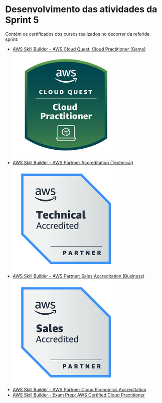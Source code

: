 # Desenvolvimento das atividades da Sprint 5

Contém os certificados dos cursos realizados no decorrer da  referida sprint:

- [AWS Skill Builder - AWS Cloud Quest: Cloud Practitioner (Game)](https://www.credly.com/badges/6772102a-408b-4ede-9645-10089339e099)\
![Badge](aws-cloud-quest-cloud-practitioner.png)
- [AWS Skill Builder - AWS Partner: Accreditation (Technical)](https://github.com/telmacarvalho/programa_de_bolsas_compass/blob/main/Sprint%205/Certificado%20AWS%20Partner:%20Accreditation.pdf)\
![Badge](Badge-accreditation.png)
- [AWS Skill Builder - AWS Partner: Sales Accreditation (Business)](https://github.com/telmacarvalho/programa_de_bolsas_compass/blob/main/Sprint%205/Certificdo%20AWS%20Partner:%20Sales%20Accreditation.pdf)\
![Badge](sales-accreditation.png)
- [AWS Skill Builder - AWS Partner: Cloud Economics Accreditation](https://github.com/telmacarvalho/programa_de_bolsas_compass/blob/main/Sprint%205/Certificado%20AWS%20Partner:%20Cloud%20Economics%20Accreditation.pdf)
- [AWS Skill Builder - Exam Prep: AWS Certified Cloud Practitioner](https://github.com/telmacarvalho/programa_de_bolsas_compass/blob/main/Sprint%205/Certificado%20Exam%20Prep:%20AWS%20Certified%20Cloud%20Practitioner.pdf)